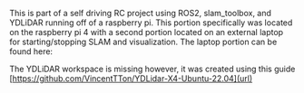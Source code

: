 
This is part of a self driving RC project using ROS2, slam_toolbox, and YDLiDAR running off of a raspberry pi.  This portion specifically was located on the raspberry pi 4 with a second portion located on an external laptop for starting/stopping SLAM and visualization. 
The laptop portion can be found here: 


The YDLiDAR workspace is missing however, it was created using this guide [https://github.com/VincentTTon/YDLidar-X4-Ubuntu-22.04](url)
